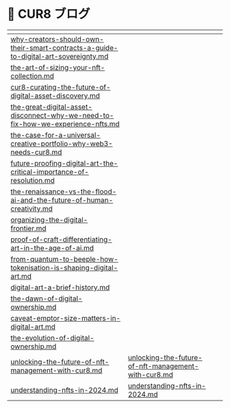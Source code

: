 # 📖 CUR8 ブログ



<table data-view="cards"><thead><tr><th data-type="content-ref"></th><th data-hidden data-card-target data-type="content-ref"></th><th data-hidden data-card-cover data-type="files"></th></tr></thead><tbody><tr><td><a href="why-creators-should-own-their-smart-contracts-a-guide-to-digital-art-sovereignty.md">why-creators-should-own-their-smart-contracts-a-guide-to-digital-art-sovereignty.md</a></td><td></td><td></td></tr><tr><td><a href="the-art-of-sizing-your-nft-collection.md">the-art-of-sizing-your-nft-collection.md</a></td><td></td><td></td></tr><tr><td><a href="cur8-curating-the-future-of-digital-asset-discovery.md">cur8-curating-the-future-of-digital-asset-discovery.md</a></td><td></td><td></td></tr><tr><td><a href="the-great-digital-asset-disconnect-why-we-need-to-fix-how-we-experience-nfts.md">the-great-digital-asset-disconnect-why-we-need-to-fix-how-we-experience-nfts.md</a></td><td></td><td></td></tr><tr><td><a href="the-case-for-a-universal-creative-portfolio-why-web3-needs-cur8.md">the-case-for-a-universal-creative-portfolio-why-web3-needs-cur8.md</a></td><td></td><td></td></tr><tr><td><a href="future-proofing-digital-art-the-critical-importance-of-resolution.md">future-proofing-digital-art-the-critical-importance-of-resolution.md</a></td><td></td><td></td></tr><tr><td><a href="the-renaissance-vs-the-flood-ai-and-the-future-of-human-creativity.md">the-renaissance-vs-the-flood-ai-and-the-future-of-human-creativity.md</a></td><td></td><td></td></tr><tr><td><a href="organizing-the-digital-frontier.md">organizing-the-digital-frontier.md</a></td><td></td><td></td></tr><tr><td><a href="proof-of-craft-differentiating-art-in-the-age-of-ai.md">proof-of-craft-differentiating-art-in-the-age-of-ai.md</a></td><td></td><td></td></tr><tr><td><a href="from-quantum-to-beeple-how-tokenisation-is-shaping-digital-art.md">from-quantum-to-beeple-how-tokenisation-is-shaping-digital-art.md</a></td><td></td><td></td></tr><tr><td><a href="digital-art-a-brief-history.md">digital-art-a-brief-history.md</a></td><td></td><td></td></tr><tr><td><a href="the-dawn-of-digital-ownership.md">the-dawn-of-digital-ownership.md</a></td><td></td><td></td></tr><tr><td><a href="caveat-emptor-size-matters-in-digital-art.md">caveat-emptor-size-matters-in-digital-art.md</a></td><td></td><td></td></tr><tr><td><a href="the-evolution-of-digital-ownership.md">the-evolution-of-digital-ownership.md</a></td><td></td><td></td></tr><tr><td><a href="unlocking-the-future-of-nft-management-with-cur8.md">unlocking-the-future-of-nft-management-with-cur8.md</a></td><td><a href="unlocking-the-future-of-nft-management-with-cur8.md">unlocking-the-future-of-nft-management-with-cur8.md</a></td><td></td></tr><tr><td><a href="understanding-nfts-in-2024.md">understanding-nfts-in-2024.md</a></td><td><a href="understanding-nfts-in-2024.md">understanding-nfts-in-2024.md</a></td><td></td></tr></tbody></table>